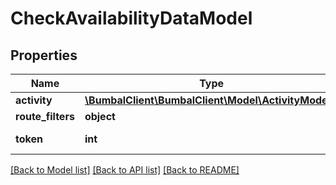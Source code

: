 # CheckAvailabilityDataModel

## Properties
Name | Type | Description | Notes
------------ | ------------- | ------------- | -------------
**activity** | [**\BumbalClient\BumbalClient\Model\ActivityModel[]**](ActivityModel.md) |  | 
**route_filters** | **object** |  | [optional] 
**token** | **int** | unique per api request | [optional] 

[[Back to Model list]](../README.md#documentation-for-models) [[Back to API list]](../README.md#documentation-for-api-endpoints) [[Back to README]](../README.md)


